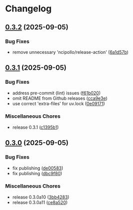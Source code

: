 # Changelog

## [0.3.2](https://github.com/b-long/opentdf-python-sdk/compare/otdf-python-v0.3.1...otdf-python-v0.3.2) (2025-09-05)


### Bug Fixes

* remove unnecessary 'ncipollo/release-action' ([6a1d57b](https://github.com/b-long/opentdf-python-sdk/commit/6a1d57b562b6b6f506db9c29fa11858bf28ef702))

## [0.3.1](https://github.com/b-long/opentdf-python-sdk/compare/otdf-python-v0.3.0...otdf-python-v0.3.1) (2025-09-05)


### Bug Fixes

* address pre-commit (lint) issues ([f61b020](https://github.com/b-long/opentdf-python-sdk/commit/f61b02033f4a132ee1e552be61917d18d5a0bf4c))
* omit README from Github releases ([cca9e3e](https://github.com/b-long/opentdf-python-sdk/commit/cca9e3efb9ead3693d401261e3e74debd985653e))
* use correct 'extra-files' for uv.lock ([0e09171](https://github.com/b-long/opentdf-python-sdk/commit/0e091714cad2a5f462bf0a5444e92d8e71639626))


### Miscellaneous Chores

* release 0.3.1 ([c1395b1](https://github.com/b-long/opentdf-python-sdk/commit/c1395b1ff6bf02ffb24f20e7d45ca0869ae033f5))

## [0.3.0](https://github.com/b-long/opentdf-python-sdk/compare/otdf-python-v0.3.0...otdf-python-v0.3.0) (2025-09-05)


### Bug Fixes

* fix publishing ([de00583](https://github.com/b-long/opentdf-python-sdk/commit/de005832c2a961f732f564b6a0380b6007a59b6b))
* fix publishing ([dbc9f80](https://github.com/b-long/opentdf-python-sdk/commit/dbc9f8002d04ae08dc0403dea61507bd2eb19cd2))


### Miscellaneous Chores

* release 0.3.0a10 ([3bb4283](https://github.com/b-long/opentdf-python-sdk/commit/3bb42837fa9547273023859db48c4e4f69325273))
* release 0.3.0a11 ([ce8a520](https://github.com/b-long/opentdf-python-sdk/commit/ce8a52064969aa5e27876c4454d2e32b42a36f5b))
